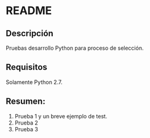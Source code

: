 # README

## Descripción
Pruebas desarrollo Python para proceso de selección.

## Requisitos

Solamente Python 2.7.

## Resumen:

1. Prueba 1 y un breve ejemplo de test.
2. Prueba 2
3. Prueba 3
